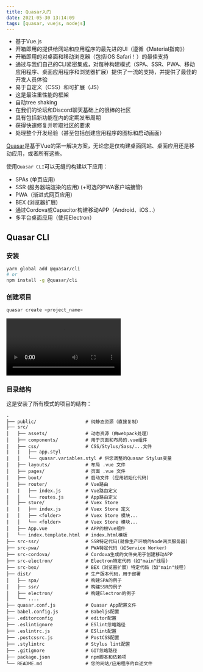 ```yaml
---
title: Quasar入门
date: 2021-05-30 13:14:09
tags: [quasar, vuejs, nodejs]
---
```


* 基于Vue.js
* 开箱即用的提供给网站和应用程序的最先进的UI（遵循《Material指南》）
* 开箱即用的对桌面和移动浏览器（包括iOS Safari！）的最佳支持
* 通过与我们自己的CLI紧密集成，对每种构建模式（SPA、SSR、PWA、移动应用程序、桌面应用程序和浏览器扩展）提供了一流的支持，并提供了最佳的开发人员体验
* 易于自定义（CSS）和可扩展（JS）
* 这是最注重性能的框架
* 自动tree shaking
* 在我们的论坛和Discord聊天基础上的很棒的社区
* 具有包括新功能在内的定期发布周期
* 获得快速修复并听取社区的要求
* 处理整个开发经验（甚至包括创建应用程序的图标和启动画面）

[Quasar][]是基于Vue的第一解决方案，无论您是仅构建桌面网站、桌面应用还是移动应用，或者所有这些。

[Quasar]: https://quasar.dev/
[quasarchs]: http://www.quasarchs.com/

<!--more-->

使用`Quasar CLI`可以无缝的构建以下应用：

* SPAs (单页应用)
* SSR (服务器端渲染的应用) (+可选的PWA客户端接管)
* PWA（渐进式网页应用）
* BEX (浏览器扩展)
* 通过Cordova或Capacitor构建移动APP（Android、iOS…）
* 多平台桌面应用（使用Electron）

## Quasar CLI

### 安装

```bash
yarn global add @quasar/cli
# or
npm install -g @quasar/cli
```

### 创建项目

```bash
quasar create <project_name>
```

<video controls autoplay src="/images/quasar.mp4" style="max-width: 90%;"></video>

### 目录结构

这是安装了所有模式的项目的结构：

```
.
├── public/                  # 纯静态资源（直接复制）
├── src/
│   ├── assets/              # 动态资源（由webpack处理）
│   ├── components/          # 用于页面和布局的.vue组件
│   ├── css/                 # CSS/Stylus/Sass/...文件
|   |   ├── app.styl
|   │   └── quasar.variables.styl # 供您调整的Quasar Stylus变量
│   ├── layouts/             # 布局 .vue 文件
│   ├── pages/               # 页面 .vue 文件
│   ├── boot/                # 启动文件 (应用初始化代码)
│   ├── router/              # Vue路由
|   |   ├── index.js         # Vue路由定义
|   │   └── routes.js        # App路由定义
│   ├── store/               # Vuex Store
|   |   ├── index.js         # Vuex Store 定义
|   │   ├── <folder>         # Vuex Store 模块...
|   │   └── <folder>         # Vuex Store 模块...
│   ├── App.vue              # APP的根Vue组件
│   └── index.template.html  # index.html模板
├── src-ssr/                 # SSR特定代码(就像生产环境的Node网页服务器)
├── src-pwa/                 # PWA特定代码（如Service Worker）
├── src-cordova/             # Cordova生成的文件夹用于创建移动APP
├── src-electron/            # Electron特定代码（如"main"线程)
├── src-bex/                 # BEX（浏览器扩展）特定代码（如"main"线程)
├── dist/                    # 生产版本代码，用于部署
│   ├── spa/                 # 构建SPA的例子
│   ├── ssr/                 # 构建SSR的例子
│   ├── electron/            # 构建Electron的例子
│   └── ....
├── quasar.conf.js           # Quasar App配置文件
├── babel.config.js          # Babeljs配置
├── .editorconfig            # editor配置
├── .eslintignore            # ESlint忽略路径
├── .eslintrc.js             # ESlint配置
├── .postcssrc.js            # PostCSS配置
├── .stylintrc               # Stylus lint配置
├── .gitignore               # GIT忽略路径
├── package.json             # npm脚本和依赖项
└── README.md                # 您的网站/应用程序的自述文件
```
